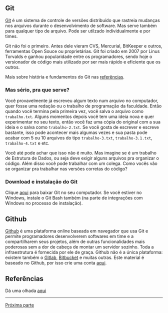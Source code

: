 ## Git
[Git](https://git-scm.com/about) é um sistema de controle de versões 
distribuído que rastreia mudanças nos arquivos durante o desenvolvimento 
de software. Mas serve também para qualquer tipo de arquivo. Pode ser utilzado individualmente e por times.

Git não foi o primeiro. Antes dele vieram CVS, Mercurial, BitKeeper e outros, ferramentas Open Souce ou proprietárias. Git foi criado em 2007 por Linus Torvalds e ganhou popularidade entre os programadores, sendo hoje o versionador de código mais utilizado por ser mais rápido e eficiente que os outros.

Mais sobre história e fundamentos do Git nas [referências](/conteudo/referencias.md).

### Mas sério, pra que serve?
Você provavelmente já escreveu algum texto num arquivo no computador, quer fosse uma redação ou o trabalho de programação da faculdade. Então quando você termina pela primeira vez, você salva o arquivo como `trabalho.txt`. Alguns momentos depois você tem uma ideia nova e quer experimentar no seu texto, então você faz uma cópia do original com a sua ideia e o salva como `trabalho-2.txt`. Se você gosta de escrever e escreve bastante, isso pode acontecer mais algumas vezes e sua pasta pode acabar com 5 ou 10 arquivos do tipo `trabalho-3.txt`, `trabalho-3.1.txt`, `trabalho-4.txt` e etc. 

Você até pode achar que isso não é muito. Mas imagine se é um trabalho de Estrutura de Dados, ou seja deve exigir alguns arquivos pra organizar o código. Além disso você pode trabalhar com um colega. Como vocês vão se organizar pra trabalhar nas versões corretas do código?

<!-- 
Uma das maneiras básicas de usar o Git é criando "**commits**", que são pontos na história do repositório. Facilmente é possível voltar para qualquer um desses pontos e consultar como estavam os arquivos nessa "época". 

facilmente descobrir os motivos dos commits (commit message)
-->


### Download e instalação do Git
Clique [aqui](https://git-scm.com/downloads) para baixar Git no seu computador. Se você estiver no Windows, instale o Git Bash também (na parte de integrações com Windows no processo de instalação).


## Github
[Github](https://github.com/) é uma plataforma online baseada em navegador que usa Git e permite programadores desenvolverem softwares em time e a compartilharem seus 
projetos, além de outras funcionalidades mais poderosas sem a dor de cabeça de montar um servidor sozinho. Toda a infraestrutura é fornecida por ele de graça. Github não é 
a única plataforma: existem também o [Gitlab](https://about.gitlab.com/), 
[Bitbucket](https://bitbucket.org/product) e muitas outras. Este material é baseado no Github, por isso crie uma conta [aqui](https://github.com/join).


## Referências
Dá uma olhada [aqui](/conteudo/referencias.md)

---
[Próxima parte](/conteudo/parte-2.md)